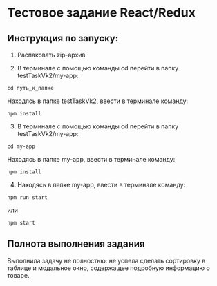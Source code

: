 # Тестовое задание React/Redux

## Инструкция по запуску:

1. Распаковать zip-архив

2. В терминале с помощью команды cd перейти в папку testTaskVk2/my-app:

```
cd путь_к_папке
```

Находясь в папке testTaskVk2, ввести в терминале команду:

```
npm install
```

3. В терминале с помощью команды cd перейти в папку testTaskVk2/my-app:

```
cd my-app
```

Находясь в папке my-app, ввести в терминале команду:

```
npm install
```

4. Находясь в папке my-app, ввести в терминале команду:

```
npm run start
```

или 

```
npm start
```

## Полнота выполнения задания

Выполнила задачу не полностью: не успела сделать сортировку в таблице и модальное окно, содержащее подробную информацию о товаре. 
